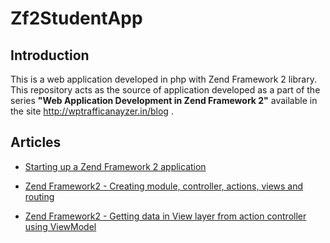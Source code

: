 Zf2StudentApp
=============

Introduction
------------
This is a web application developed in php with Zend Framework 2 library. This repository acts as the source of application developed as a part of the series **"Web Application Development in Zend Framework 2"** available in the  site http://wptrafficanayzer.in/blog .


Articles
--------

* [Starting up a Zend Framework 2 application]( http://wptrafficanalyzer.in/blog/starting-up-a-zend-framework-2-application "Starting up a Zend Framework 2 application")


* [Zend Framework2 - Creating module, controller, actions, views and routing]( http://wptrafficanalyzer.in/blog/zend-framework2-creating-module-controller-actions-views-and-routing "Zend Framework2 - Creating module, controller, actions, views and routing")


* [Zend Framework2 - Getting data in View layer from action controller using ViewModel]( http://wptrafficanalyzer.in/blog/zend-framework2-getting-data-in-view-layer-from-action-controller-using-viewmodel "Zend Framework2 - Getting data in View layer from action controller using ViewModel")
